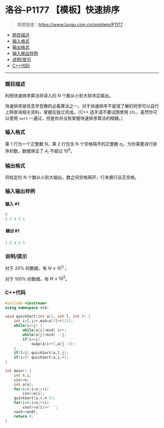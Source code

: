 # 洛谷-P1177 【模板】快速排序

> 原题链接：https://www.luogu.com.cn/problem/P1177

- [题目描述](#题目描述)
- [输入格式](#输入格式)
- [输出格式](#输出格式)
- [输入输出样例](#输入输出样例)
- [说明/提示](#说明/提示)
- [C++代码](#C++代码)

---

### <a name="题目描述">题目描述</a>

利用快速排序算法将读入的 N 个数从小到大排序后输出。

快速排序是信息学竞赛的必备算法之一。对于快速排序不是很了解的同学可以自行上网查询相关资料，掌握后独立完成。（C++ 选手请不要试图使用 `STL`，虽然你可以使用 `sort` 一遍过，但是你并没有掌握快速排序算法的精髓。）

### <a name="输入格式">输入格式</a>

第 1 行为一个正整数 N，第 2 行包含 N 个空格隔开的正整数 $a_i$，为你需要进行排序的数，数据保证了 $A_i$ 不超过 $10^9$。

### <a name="输出格式">输出格式</a>

将给定的 N 个数从小到大输出，数之间空格隔开，行末换行且无空格。

### <a name="输入输出样例">输入输出样例</a>

#### 输入 #1

```c++
5
4 2 4 5 1
```

##### 输出 #1

```c++
1 2 4 4 5
```

### <a name="说明/提示">说明/提示</a>

对于 20% 的数据，有 $N\leq 10^3$；

对于 100% 的数据，有 $N\leq 10^5$。

### <a name="C++代码">C++代码</a>

```c++
#include <iostream>
using namespace std;

void quickSort(int a[], int l, int r) {
    int i=l,j=r,mid=a[(l+r)/2];
    while(i<=j) {
        while(a[i]<mid) i++;
        while(a[j]>mid) --j;
        if(i<=j)
            swap(a[i++],a[j--]);
    }
    if(l<j) quickSort(a,l,j);
    if(i<r) quickSort(a,i,r);
}

int main() {
    int n,i;
    cin>>n;
    int a[n];
    for(i=0;i<n;++i)
        cin>>a[i];
    quickSort(a,0,n-1);
    for(i=0;i<n;++i)
        cout<<a[i]<<' ';
    cout<<endl;
    return 0;
}
```